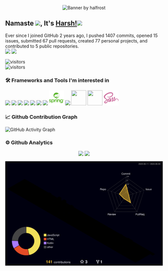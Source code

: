 <p align="center">
<img src="https://github.com/halfrost/halfrost/blob/master/icons/header_1.png" alt="Banner by halfrost">
<!--<a href="https://www.linkedin.com/in/harsshhhgit/" target="_blank"><img src="https://github.com/harsshhhgit/harsshhhgit/blob/main/BannerHighResGithub.png" alt="banner"></a>-->
</p>

## Namaste <img src="https://github.com/TheDudeThatCode/TheDudeThatCode/blob/master/Assets/Hi.gif" width="29">, It's [Harsh!<img src="https://upload.wikimedia.org/wikipedia/en/4/41/Flag_of_India.svg" width="30">](https://g.dev/harsshhhgit)
Ever since I joined GitHub 2 years ago, I pushed 1407 commits, opened 15 issues, submitted 67 pull requests, created 77 personal projects, and contributed to 5 public repositories.<br>
<a href = "https://www.linkedin.com/in/harsshhhin"><img src="https://img.icons8.com/fluent/48/000000/linkedin.png"/></a> <a href = "https://twitter.com/harsshhhtwt"><img src="https://img.icons8.com/fluent/48/000000/twitter.png"/></a>

<!-- ![JavaScript](https://img.shields.io/static/v1?style=flat-square&label=%E2%A0%80&color=555&labelColor=%23f1e05a&message=JavaScript%EF%B8%B146.1%25)
![HTML](https://img.shields.io/static/v1?style=flat-square&label=%E2%A0%80&color=555&labelColor=%23e34c26&message=HTML%EF%B8%B134.2%25)
![TypeScript](https://img.shields.io/static/v1?style=flat-square&label=%E2%A0%80&color=555&labelColor=%233178c6&message=TypeScript%EF%B8%B18.3%25)
![CSS](https://img.shields.io/static/v1?style=flat-square&label=%E2%A0%80&color=555&labelColor=%23563d7c&message=CSS%EF%B8%B14.7%25)
![Kotlin](https://img.shields.io/static/v1?style=flat-square&label=%E2%A0%80&color=555&labelColor=%23A97BFF&message=Kotlin%EF%B8%B13.3%25)
![Java](https://img.shields.io/static/v1?style=flat-square&label=%E2%A0%80&color=555&labelColor=%23b07219&message=Java%EF%B8%B11.9%25)
![SCSS](https://img.shields.io/static/v1?style=flat-square&label=%E2%A0%80&color=555&labelColor=%23c6538c&message=SCSS%EF%B8%B10.7%25)
![Other](https://img.shields.io/static/v1?style=flat-square&label=%E2%A0%80&color=555&labelColor=%23ededed&message=Other%EF%B8%B10.4%25)
 -->

![visitors](https://visitor-badge.laobi.icu/badge?page_id=harsshhhgit.harsshhhgit)<br>
![visitors](https://count.getloli.com/get/@harsshhhgit.github.readme)

### 🛠 Frameworks and Tools I'm interested in

<a href="https://www.w3.org/html/" target="_blank"> <img src="https://img.icons8.com/color/48/000000/html-5.png"/></a>
<a href="https://www.w3schools.com/css/" target="_blank"> <img src="https://img.icons8.com/color/48/000000/css3.png"/></a>
<a href="https://developer.mozilla.org/en-US/docs/Web/JavaScript" target="_blank"> <img src="https://img.icons8.com/color/48/000000/javascript.png"/></a>
<a href="https://getbootstrap.com" target="_blank"> <img src="https://img.icons8.com/color/48/000000/bootstrap.png"/></a>
<a href="https://reactjs.org/" target="_blank"> <img src="https://img.icons8.com/color/48/000000/react-native.png"/></a>
<a href="https://git-scm.com/" target="_blank"> <img src="https://img.icons8.com/color/48/000000/git.png"/></a>
<a href="https://www.java.com" target="_blank"> <img src="https://img.icons8.com/color/48/000000/java-coffee-cup-logo.png"/></a>
<a href="https://spring.io/" target="_blank"> <img src="https://github.com/devicons/devicon/blob/master/icons/spring/spring-original-wordmark.svg" width="48" height="48" /></a>
<a href="https://www.mysql.com/" target="_blank"> <img src="https://img.icons8.com/fluent/50/000000/mysql-logo.png" /></a>
<a href="https://github.com"> <img src="https://svgshare.com/i/gVT.svg" width="48" height="48"/></a>
<a href="https://angular.io" target="_blank"> <img src="https://angular.io/assets/images/logos/angular/angular.svg" width="48" height="48" /></a>
<a href="https://sass-lang.com" target="_blank"> <img src="https://github.com/devicons/devicon/blob/master/icons/sass/sass-original.svg" width="48" height="48" /></a>

### 📈 Github Contribution Graph
![GitHub Activity Graph](https://github-readme-activity-graph.cyclic.app/graph?username=harsshhhgit&theme=react-dark&hide_border=true)

### ⚙️ Github Analytics
<p align="center">
  <img width="48%" src="https://github-readme-stats.vercel.app/api?username=harsshhhgit&show_icons=true&theme=radical&hide_border=true&show_icons=true" />
  <img width="48%" src="https://github-readme-streak-stats.herokuapp.com/?user=harsshhhgit&theme=radical&hide_border=true" />
<!--   <img src="https://github-readme-stats.vercel.app/api/top-langs/?username=harsshhhgit&layout=compact&theme=radical&hide_border=true&show_icons=true" />
  <img src="http://github-profile-summary-cards.vercel.app/api/cards/profile-details?username=harsshhhgit&theme=radical" /> -->
</p>

![](./profile-3d-contrib/profile-night-rainbow.svg)

<!-- <p align="center"><img src="https://raw.githubusercontent.com/bornmay/bornmay/Update/svg/Bottom.svg" alt="Wave"></p> -->
